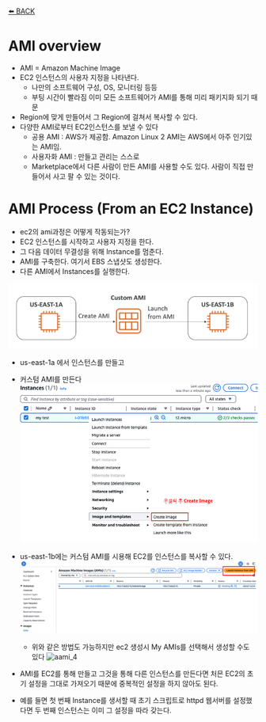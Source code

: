 [⬅️ BACK ](./README.md)

# AMI overview

- AMI = Amazon Machine Image
- EC2 인스턴스의 사용자 지정을 나타낸다.
  - 나만의 소프트웨어 구성, OS, 모니터링 등등
  - 부팅 시간이 빨라짐 이미 모든 소프트웨어가 AMI를 통해 미리 패키지화 되기 때문
- Region에 맞게 만들어서 그 Region에 걸쳐서 복사할 수 있다.
- 다양한 AMI로부터 EC2인스턴스를 보낼 수 있다
  - 공용 AMI : AWS가 제공함. Amazon Linux 2 AMI는 AWS에서 아주 인기있는 AMI임.
  - 사용자화 AMI : 만들고 관리는 스스로
  - Marketplace에서 다른 사람이 만든 AMI를 사용할 수도 있다. 사람이 직접 만들어서 사고 팔 수 있는 것이다.

# AMI Process (From an EC2 Instance)

- ec2의 ami과정은 어떻게 작동되는가?
- EC2 인스턴스를 시작하고 사용자 지정을 한다.
- 그 다음 데이터 무결성을 위해 Instance를 멈춘다.
- AMI를 구축한다. 여기서 EBS 스냅샷도 생성한다.
- 다른 AMI에서 Instances를 실행한다.

![ami_1](./img/ami_1.png)

- us-east-1a 에서 인스턴스를 만들고
- 커스텀 AMI를 만든다
  ![ami_2](./img/ami_2.png)
- us-east-1b에는 커스텀 AMI를 시용해 EC2를 인스턴스를 복사할 수 있다.
  ![aami_3](./img/ami_3.png)

  - 위와 같은 방법도 가능하지만 ec2 생성시 My AMIs를 선택해서 생성할 수도 있다
    ![aami_4](./img/aami_4.png)

- AMI를 EC2를 통해 만들고 그것을 통해 다른 인스턴스를 만든다면 처믄 EC2의 초기 설정을 그대로 가져오기 때문에 중복적인 설정을 하지 않아도 된다.
- 예를 들면 첫 번째 Instance를 생서할 때 초기 스크립트로 httpd 웹서버를 설정했다면 두 번째 인스턴스는 이미 그 설정을 따라 갖는다.
